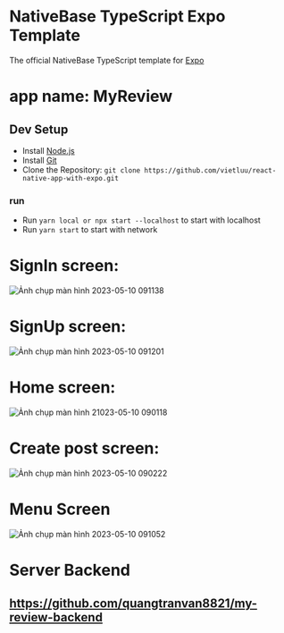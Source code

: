 
# NativeBase TypeScript Expo Template

The official NativeBase TypeScript template for [Expo](https://docs.expo.io/)


# app name: MyReview

## Dev Setup

* Install [Node.js](https://nodejs.org/)
* Install [Git](http://www.git-scm.com/)
* Clone the Repository: `git clone https://github.com/vietluu/react-native-app-with-expo.git`
### run
* Run `yarn local or npx start --localhost` to start with localhost 
* Run `yarn start`  to start with network

# SignIn screen: </br>
![Ảnh chụp màn hình 2023-05-10 091138](https://github.com/vietluu/react-native-app-with-expo/assets/74524082/fd14a2be-cecb-4f2c-be82-2dc1212ef2ab)
# SignUp screen: </br>

![Ảnh chụp màn hình 2023-05-10 091201](https://github.com/vietluu/react-native-app-with-expo/assets/74524082/0c80df03-a552-4fc3-9611-202862dc3f5a)

# Home screen: </br>

![Ảnh chụp màn hình 21023-05-10 090118](https://github.com/vietluu/react-native-app-with-expo/assets/74524082/6da48236-387d-4867-b9db-5b3dab3c3fcd)
# Create post screen: </br>
![Ảnh chụp màn hình 2023-05-10 090222](https://github.com/vietluu/react-native-app-with-expo/assets/74524082/f86e14ff-925d-4bc9-9efc-5041e7ff9b49)
# Menu Screen

![Ảnh chụp màn hình 2023-05-10 091052](https://github.com/vietluu/react-native-app-with-expo/assets/74524082/c77c3095-740d-4829-9623-e56876489a42)

# Server Backend
## https://github.com/quangtranvan8821/my-review-backend

